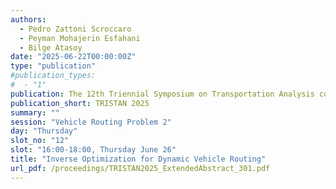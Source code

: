 ```yaml
---
authors:
  - Pedro Zattoni Scroccaro
  - Peyman Mohajerin Esfahani
  - Bilge Atasoy
date: "2025-06-22T00:00:00Z"
type: "publication"
#publication_types:
#  - "1"
publication: The 12th Triennial Symposium on Transportation Analysis conference
publication_short: TRISTAN 2025
summary: ""
session: "Vehicle Routing Problem 2"
day: "Thursday"
slot_no: "12"
slot: "16:00-18:00, Thursday June 26"
title: "Inverse Optimization for Dynamic Vehicle Routing"
url_pdf: /proceedings/TRISTAN2025_ExtendedAbstract_301.pdf
---
```

